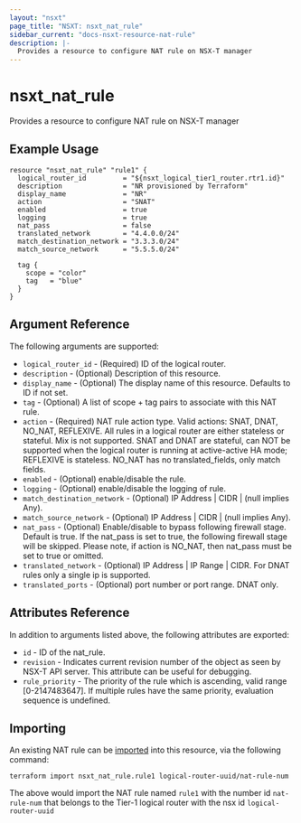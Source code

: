 ```yaml
---
layout: "nsxt"
page_title: "NSXT: nsxt_nat_rule"
sidebar_current: "docs-nsxt-resource-nat-rule"
description: |-
  Provides a resource to configure NAT rule on NSX-T manager
---
```


# nsxt_nat_rule

Provides a resource to configure NAT rule on NSX-T manager

## Example Usage

```hcl
resource "nsxt_nat_rule" "rule1" {
  logical_router_id         = "${nsxt_logical_tier1_router.rtr1.id}"
  description               = "NR provisioned by Terraform"
  display_name              = "NR"
  action                    = "SNAT"
  enabled                   = true
  logging                   = true
  nat_pass                  = false
  translated_network        = "4.4.0.0/24"
  match_destination_network = "3.3.3.0/24"
  match_source_network      = "5.5.5.0/24"

  tag {
    scope = "color"
    tag   = "blue"
  }
}
```

## Argument Reference

The following arguments are supported:

* `logical_router_id` - (Required) ID of the logical router.
* `description` - (Optional) Description of this resource.
* `display_name` - (Optional) The display name of this resource. Defaults to ID if not set.
* `tag` - (Optional) A list of scope + tag pairs to associate with this NAT rule.
* `action` - (Required) NAT rule action type.
             Valid actions: SNAT, DNAT, NO_NAT, REFLEXIVE.
             All rules in a logical router are either stateless or stateful. Mix is not supported.
             SNAT and DNAT are stateful, can NOT be supported when the logical router is running at active-active HA mode; REFLEXIVE is stateless.
             NO_NAT has no translated_fields, only match fields.
* `enabled` - (Optional) enable/disable the rule.
* `logging` - (Optional) enable/disable the logging of rule.
* `match_destination_network` - (Optional) IP Address | CIDR | (null implies Any).
* `match_source_network` - (Optional) IP Address | CIDR | (null implies Any).
* `nat_pass` - (Optional) Enable/disable to bypass following firewall stage.
               Default is true.
               If the nat_pass is set to true, the following firewall stage will be skipped.
               Please note, if action is NO_NAT, then nat_pass must be set to true or omitted.
* `translated_network` - (Optional) IP Address | IP Range | CIDR. For DNAT rules only a single ip is supported.
* `translated_ports` - (Optional) port number or port range. DNAT only.


## Attributes Reference

In addition to arguments listed above, the following attributes are exported:

* `id` - ID of the nat_rule.
* `revision` - Indicates current revision number of the object as seen by NSX-T API server. This attribute can be useful for debugging.
* `rule_priority` - The priority of the rule which is ascending, valid range [0-2147483647]. If multiple rules have the same priority, evaluation sequence is undefined.

## Importing

An existing NAT rule can be [imported][docs-import] into this resource, via the following command:

[docs-import]: /docs/import/index.html

```
terraform import nsxt_nat_rule.rule1 logical-router-uuid/nat-rule-num
```

The above would import the NAT rule named `rule1` with the number id `nat-rule-num` that belongs to the Tier-1 logical router with the nsx id `logical-router-uuid`
